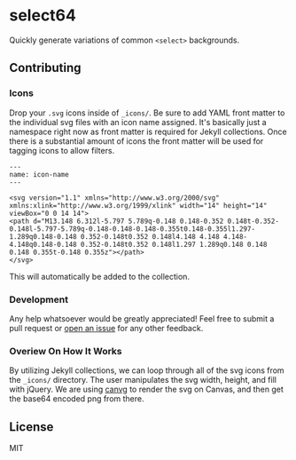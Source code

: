 # select64

Quickly generate variations of common `<select>` backgrounds.

## Contributing

### Icons

Drop your `.svg` icons inside of `_icons/`. Be sure to add YAML front matter to the individual svg files with an icon name assigned. It's basically just a namespace right now as front matter is required for Jekyll collections. Once there is a substantial amount of icons the front matter will be used for tagging icons to allow filters.

```
---
name: icon-name
---

<svg version="1.1" xmlns="http://www.w3.org/2000/svg" xmlns:xlink="http://www.w3.org/1999/xlink" width="14" height="14" viewBox="0 0 14 14">
<path d="M13.148 6.312l-5.797 5.789q-0.148 0.148-0.352 0.148t-0.352-0.148l-5.797-5.789q-0.148-0.148-0.148-0.355t0.148-0.355l1.297-1.289q0.148-0.148 0.352-0.148t0.352 0.148l4.148 4.148 4.148-4.148q0.148-0.148 0.352-0.148t0.352 0.148l1.297 1.289q0.148 0.148 0.148 0.355t-0.148 0.355z"></path>
</svg>
```

This will automatically be added to the collection.

### Development

Any help whatsoever would be greatly appreciated! Feel free to submit a pull request or [open an issue](https://github.com/josephfusco/select64/issues/new) for any other feedback.

### Overiew On How It Works

By utilizing Jekyll collections, we can loop through all of the svg icons from the `_icons/` directory. The user manipulates the svg width, height, and fill with jQuery. We are using [canvg](https://github.com/gabelerner/canvg) to render the svg on Canvas, and then get the base64 encoded png from there.

## License

MIT
